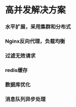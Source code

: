 # 高并发解决方案

### 水平扩展，采用集群和分布式

### Nginx反向代理，负载均衡

### 过滤无效请求

### redis缓存

### 数据库优化

### 消息队列异步处理

